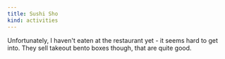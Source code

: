 ```yaml
---
title: Sushi Sho
kind: activities
---
```

Unfortunately, I haven't eaten at the restaurant yet - it seems hard to get into. They sell takeout bento boxes though, that are quite good.